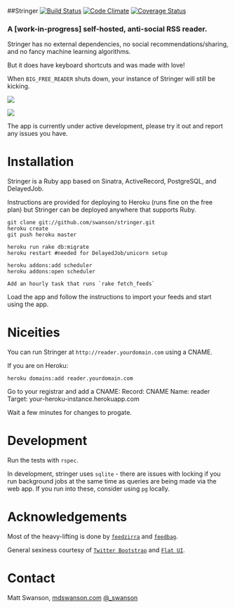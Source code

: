 ##Stringer
[![Build Status](https://travis-ci.org/swanson/stringer.png)](https://travis-ci.org/swanson/stringer)
[![Code Climate](https://codeclimate.com/github/swanson/stringer.png)](https://codeclimate.com/github/swanson/stringer)
[![Coverage Status](https://coveralls.io/repos/swanson/stringer/badge.png?branch=master)](https://coveralls.io/r/swanson/stringer)

### A [work-in-progress] self-hosted, anti-social RSS reader.

Stringer has no external dependencies, no social recommendations/sharing, and no fancy machine learning algorithms. 

But it does have keyboard shortcuts and was made with love! 

When `BIG_FREE_READER` shuts down, your instance of Stringer will still be kicking.

![](https://raw.github.com/swanson/stringer/master/screenshots/instructions.png)

![](https://raw.github.com/swanson/stringer/master/screenshots/feed.png)

The app is currently under active development, please try it out and report any issues you have.

# Installation

Stringer is a Ruby app based on Sinatra, ActiveRecord, PostgreSQL, and DelayedJob.

Instructions are provided for deploying to Heroku (runs fine on the free plan) but Stringer can be deployed anywhere that supports Ruby.

```
git clone git://github.com/swanson/stringer.git
heroku create
git push heroku master

heroku run rake db:migrate
heroku restart #needed for DelayedJob/unicorn setup

heroku addons:add scheduler
heroku addons:open scheduler

Add an hourly task that runs `rake fetch_feeds`
```

Load the app and follow the instructions to import your feeds and start using the app.


# Niceities

You can run Stringer at `http://reader.yourdomain.com` using a CNAME.

If you are on Heroku:

`heroku domains:add reader.yourdomain.com`

Go to your registrar and add a CNAME:
Record: CNAME
Name: reader
Target: your-heroku-instance.herokuapp.com

Wait a few minutes for changes to progate.

# Development

Run the tests with `rspec`.

In development, stringer uses `sqlite` - there are issues with locking if you run background jobs at the same time as queries are being made via the web app. If you run into these, consider using `pg` locally.

# Acknowledgements
Most of the heavy-lifting is done by [`feedzirra`](https://github.com/pauldix/feedzirra) and [`feedbag`](https://github.com/dwillis/feedbag).

General sexiness courtesy of [`Twitter Bootstrap`](http://twitter.github.io/bootstrap/) and [`Flat UI`](http://designmodo.github.io/Flat-UI/).

# Contact
Matt Swanson, [mdswanson.com](http://mdswanson.com) [@_swanson](http://twitter.com/_swanson)
